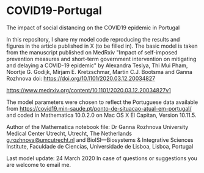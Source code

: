 # COVID19-Portugal
The impact of social distancing on the COVID19 epidemic in Portugal

In this repository, I share my model code reproducing the results and figures in the article published in X (to be filled in). 
The basic model is taken from the manuscript published on MedRxiv "Impact of self-imposed prevention measures and short-term 
government intervention on mitigating and delaying a COVID-19 epidemic" by Alexandra Teslya, Thi Mui Pham, Noortje G. Godijk, 
Mirjam E. Kretzschmar, Martin C.J. Bootsma and Ganna Rozhnova
doi: https://doi.org/10.1101/2020.03.12.20034827

https://www.medrxiv.org/content/10.1101/2020.03.12.20034827v1

The model parameters were chosen to reflect the Portuguese data available from 
https://covid19.min-saude.pt/ponto-de-situacao-atual-em-portugal/ and coded in Mathematica 10.0.2.0 on Mac OS X El Capitan, 
Version 10.11.5.

Author of the Mathematica notebook file:
Dr Ganna Rozhnova 
University Medical Center Utrecht, Utrecht, The Netherlands g.rozhnova@umcutrecht.nl and
BioISI—Biosystems & Integrative Sciences Institute, Faculdade de Ciencias, Universidade de Lisboa, Lisboa, Portugal

Last model update: 24 March 2020
In case of questions or suggestions you are welcome to email me.
